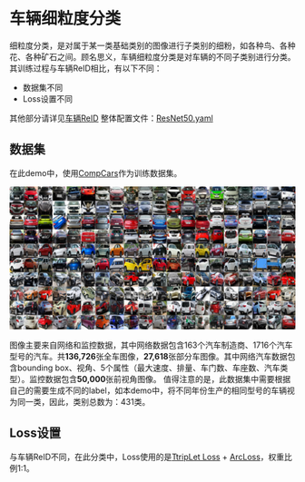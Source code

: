 # 车辆细粒度分类
细粒度分类，是对属于某一类基础类别的图像进行子类别的细粉，如各种鸟、各种花、各种矿石之间。顾名思义，车辆细粒度分类是对车辆的不同子类别进行分类。
其训练过程与车辆ReID相比，有以下不同：
- 数据集不同
- Loss设置不同

其他部分请详见[车辆ReID](./vehicle_reid.md)
整体配置文件：[ResNet50.yaml](../../../ppcls/configs/Vehicle/ResNet50.yaml)

## 数据集
在此demo中，使用[CompCars](http://mmlab.ie.cuhk.edu.hk/datasets/comp_cars/index.html)作为训练数据集。

<img src="../../images/recognotion/vehicle/CompCars.png" style="zoom:50%;" />

图像主要来自网络和监控数据，其中网络数据包含163个汽车制造商、1716个汽车型号的汽车。共**136,726**张全车图像，**27,618**张部分车图像。其中网络汽车数据包含bounding box、视角、5个属性（最大速度、排量、车门数、车座数、汽车类型）。监控数据包含**50,000**张前视角图像。
值得注意的是，此数据集中需要根据自己的需要生成不同的label，如本demo中，将不同年份生产的相同型号的车辆视为同一类，因此，类别总数为：431类。
## Loss设置
与车辆ReID不同，在此分类中，Loss使用的是[TtripLet Loss](../../../ppcls/loss/triplet.py) + [ArcLoss](../../../ppcls/arch/gears/arcmargin.py)，权重比例1:1。
